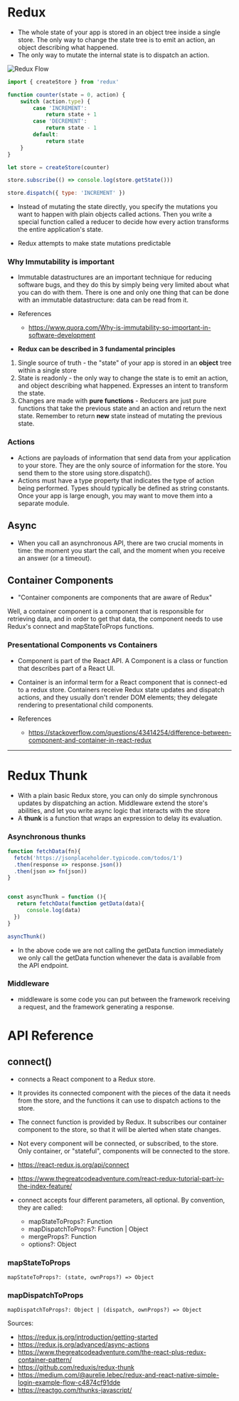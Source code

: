 # Redux
- The whole state of your app is stored in an object tree inside a single store.
The only way to change the state tree is to emit an action, an object describing what happened.
- The only way to mutate the internal state is to dispatch an action.

![Redux Flow](https://cdn-images-1.medium.com/max/800/1*ucOxan56LKUm3gkjaePwRg.png)

```js
import { createStore } from 'redux'

function counter(state = 0, action) {
    switch (action.type) {
        case 'INCREMENT':
            return state + 1
        case 'DECREMENT':
            return state - 1
        default:
            return state
    }
}

let store = createStore(counter)

store.subscribe(() => console.log(store.getState()))

store.dispatch({ type: 'INCREMENT' })
```
- Instead of mutating the state directly, you specify the mutations you want to happen with plain objects called actions. Then you write a special function called a reducer to decide how every action transforms the entire application's state.

- Redux attempts to make state mutations predictable

### Why Immutability is important
- Immutable datastructures are an important technique for reducing software bugs, and they do this by simply being very limited about what you can do with them. There is one and only one thing that can be done with an immutable datastructure: data can be read from it.

- References
    - https://www.quora.com/Why-is-immutability-so-important-in-software-development

- **Redux can be described in 3 fundamental principles**
1. Single source of truth - the "state" of your app is stored in an **object** tree within a single store
2. State is readonly - the only way to change the state is to emit an action, and object describing what happened. Expresses an intent to transform the state.
3. Changes are made with **pure functions** - Reducers are just pure functions that take the previous state and an action and return the next state. Remember to return **new** state instead of mutating the previous state.

### Actions
- Actions are payloads of information that send data from your application to your store. They are the only source of information for the store. You send them to the store using store.dispatch().
- Actions must have a type property that indicates the type of action being performed. Types should typically be defined as string constants. Once your app is large enough, you may want to move them into a separate module.

## Async
- When you call an asynchronous API, there are two crucial moments in time: the moment you start the call, and the moment when you receive an answer (or a timeout).

## Container Components
- "Container components are components that are aware of Redux"

Well, a container component is a component that is responsible for retrieving data, and in order to get that data, the component needs to use Redux's connect and mapStateToProps functions.

### Presentational Components vs Containers
- Component is part of the React API. A Component is a class or function that describes part of a React UI.
- Container is an informal term for a React component that is connect-ed to a redux store. Containers receive Redux state updates and dispatch actions, and they usually don't render DOM elements; they delegate rendering to presentational child components.

- References
    - https://stackoverflow.com/questions/43414254/difference-between-component-and-container-in-react-redux
---

# Redux Thunk
- With a plain basic Redux store, you can only do simple synchronous updates by dispatching an action. Middleware extend the store's abilities, and let you write async logic that interacts with the store
- A **thunk** is a function that wraps an expression to delay its evaluation.
### Asynchronous thunks

```js
function fetchData(fn){
  fetch('https://jsonplaceholder.typicode.com/todos/1')
  .then(response => response.json())
  .then(json => fn(json))
}


const asyncThunk = function (){
   return fetchData(function getData(data){
      console.log(data)
  })
}

asyncThunk()
```
- In the above code we are not calling the getData function immediately we only call the getData function whenever the data is available from the API endpoint.


### Middleware
- middleware is some code you can put between the framework receiving a request, and the framework generating a response.

# API Reference

## connect()
- connects a React component to a Redux store.
- It provides its connected component with the pieces of the data it needs from the store, and the functions it can use to dispatch actions to the store.
- The connect function is provided by Redux. It subscribes our container component to the store, so that it will be alerted when state changes.
- Not every component will be connected, or subscribed, to the store. Only container, or "stateful", components will be connected to the store.


- https://react-redux.js.org/api/connect
- https://www.thegreatcodeadventure.com/react-redux-tutorial-part-iv-the-index-feature/

- connect accepts four different parameters, all optional. By convention, they are called:
    - mapStateToProps?: Function
    - mapDispatchToProps?: Function | Object
    - mergeProps?: Function
    - options?: Object

### mapStateToProps
```
mapStateToProps?: (state, ownProps?) => Object
```

### mapDispatchToProps
```
mapDispatchToProps?: Object | (dispatch, ownProps?) => Object
```


Sources:
- https://redux.js.org/introduction/getting-started
- https://redux.js.org/advanced/async-actions
- https://www.thegreatcodeadventure.com/the-react-plus-redux-container-pattern/
- https://github.com/reduxjs/redux-thunk
- https://medium.com/@aurelie.lebec/redux-and-react-native-simple-login-example-flow-c4874cf91dde
- https://reactgo.com/thunks-javascript/
